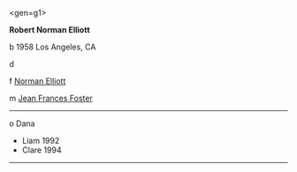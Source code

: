 <gen=g1>

<b>Robert Norman Elliott</b>

b 1958 Los Angeles, CA

d 

f [Norman Elliott](../g2/norman_elliott.md)

m [Jean Frances Foster](../g2/jean_frances_foster.md)

<hr>

o Dana

- Liam 1992
- Clare 1994

<hr>
